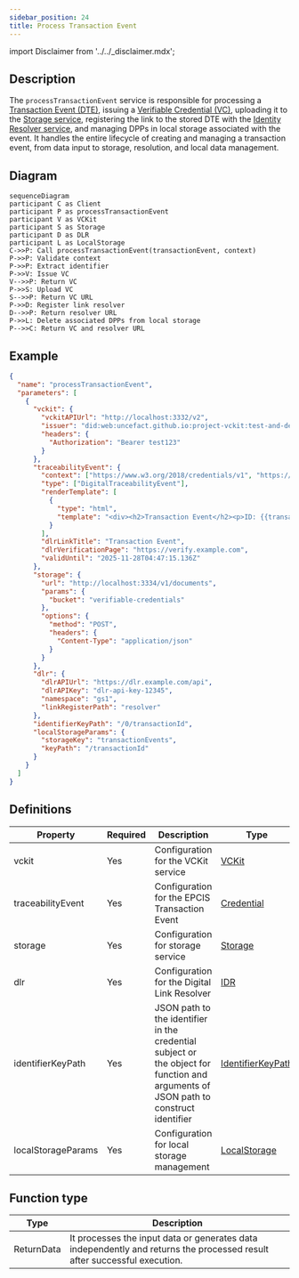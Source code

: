 ```yaml
---
sidebar_position: 24
title: Process Transaction Event
---
```


import Disclaimer from '../../\_disclaimer.mdx';

<Disclaimer />

## Description

The `processTransactionEvent` service is responsible for processing a [Transaction Event (DTE)](https://uncefact.github.io/spec-untp/docs/specification/DigitalTraceabilityEvents), issuing a [Verifiable Credential (VC)](https://uncefact.github.io/spec-untp/docs/specification/VerifiableCredentials), uploading it to the [Storage service](/docs/mock-apps/dependent-services/storage-service), registering the link to the stored DTE with the [Identity Resolver service](/docs/mock-apps/dependent-services/identity-resolution-service), and managing DPPs in local storage associated with the event. It handles the entire lifecycle of creating and managing a transaction event, from data input to storage, resolution, and local data management.

## Diagram

```mermaid
sequenceDiagram
participant C as Client
participant P as processTransactionEvent
participant V as VCKit
participant S as Storage
participant D as DLR
participant L as LocalStorage
C->>P: Call processTransactionEvent(transactionEvent, context)
P->>P: Validate context
P->>P: Extract identifier
P->>V: Issue VC
V-->>P: Return VC
P->>S: Upload VC
S-->>P: Return VC URL
P->>D: Register link resolver
D-->>P: Return resolver URL
P->>L: Delete associated DPPs from local storage
P-->>C: Return VC and resolver URL
```

## Example

```json
{
  "name": "processTransactionEvent",
  "parameters": [
    {
      "vckit": {
        "vckitAPIUrl": "http://localhost:3332/v2",
        "issuer": "did:web:uncefact.github.io:project-vckit:test-and-development",
        "headers": {
          "Authorization": "Bearer test123"
        }
      },
      "traceabilityEvent": {
        "context": ["https://www.w3.org/2018/credentials/v1", "https://gs1.org/voc/"],
        "type": ["DigitalTraceabilityEvent"],
        "renderTemplate": [
          {
            "type": "html",
            "template": "<div><h2>Transaction Event</h2><p>ID: {{transactionId}}</p></div>"
          }
        ],
        "dlrLinkTitle": "Transaction Event",
        "dlrVerificationPage": "https://verify.example.com",
        "validUntil": "2025-11-28T04:47:15.136Z"
      },
      "storage": {
        "url": "http://localhost:3334/v1/documents",
        "params": {
          "bucket": "verifiable-credentials"
        },
        "options": {
          "method": "POST",
          "headers": {
            "Content-Type": "application/json"
          }
        }
      },
      "dlr": {
        "dlrAPIUrl": "https://dlr.example.com/api",
        "dlrAPIKey": "dlr-api-key-12345",
        "namespace": "gs1",
        "linkRegisterPath": "resolver"
      },
      "identifierKeyPath": "/0/transactionId",
      "localStorageParams": {
        "storageKey": "transactionEvents",
        "keyPath": "/transactionId"
      }
    }
  ]
}
```

## Definitions

| Property           | Required | Description                                                                                                                         | Type                                                            |
| ------------------ | -------- | ----------------------------------------------------------------------------------------------------------------------------------- | --------------------------------------------------------------- |
| vckit              | Yes      | Configuration for the VCKit service                                                                                                 | [VCKit](/docs/mock-apps/common/vckit)                           |
| traceabilityEvent  | Yes      | Configuration for the EPCIS Transaction Event                                                                                       | [Credential](/docs/mock-apps/common/credential)                 |
| storage            | Yes      | Configuration for storage service                                                                                                   | [Storage](/docs/mock-apps/common/storage)                       |
| dlr                | Yes      | Configuration for the Digital Link Resolver                                                                                         | [IDR](/docs/mock-apps/common/idr)                               |
| identifierKeyPath  | Yes      | JSON path to the identifier in the credential subject or the object for function and arguments of JSON path to construct identifier | [IdentifierKeyPath](/docs/mock-apps/common/identifier-key-path) |
| localStorageParams | Yes      | Configuration for local storage management                                                                                          | [LocalStorage](/docs/mock-apps/common/local-storage)            |

## Function type

| Type       | Description                                                                                                              |
| ---------- | ------------------------------------------------------------------------------------------------------------------------ |
| ReturnData | It processes the input data or generates data independently and returns the processed result after successful execution. |
